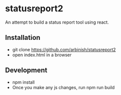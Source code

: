 # statusreport2

An attempt to build a status report tool using react. 

## Installation

* git clone https://github.com/arbinish/statusreport2
* open index.html in a browser


## Development

* npm install
* Once you make any js changes, run npm run build
